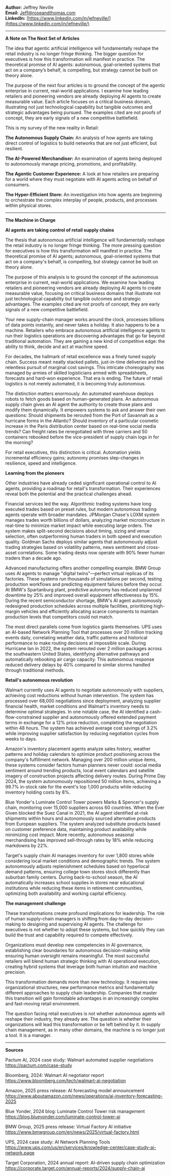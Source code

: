 **Author:** Jeffrey Neville  
**Email:** [Jeff@roseandthomas.com](mailto:Jeff@roseandthomas.com)  
**LinkedIn:** [https://www.linkedin.com/in/jefneville/](https://www.linkedin.com/in/jefneville/)  

---

**A Note on The Next Set of Articles**

The idea that agentic artificial intelligence will fundamentally reshape the retail industry is no longer fringe thinking. The bigger question for executives is how this transformation will manifest in practice. The theoretical promise of AI agents: autonomous, goal-oriented systems that act on a company’s behalf, is compelling, but strategy cannot be built on theory alone.

The purpose of the next four articles is to ground the concept of the agentic enterprise in current, real-world applications. I examine how leading retailers and pioneering vendors are already deploying AI agents to create measurable value. Each article focuses on a critical business domain, illustrating not just technological capability but tangible outcomes and strategic advantages being pursued. The examples cited are not proofs of concept, they are early signals of a new competitive battlefield.

This is my survey of the new reality in Retail:

**The Autonomous Supply Chain:** An analysis of how agents are taking direct control of logistics to build networks that are not just efficient, but resilient.

**The AI-Powered Merchandiser:** An examination of agents being deployed to autonomously manage pricing, promotions, and profitability.

**The Agentic Customer Experience:** A look at how retailers are preparing for a world where they must negotiate with AI agents acting on behalf of consumers.

**The Hyper-Efficient Store:** An investigation into how agents are beginning to orchestrate the complex interplay of people, products, and processes within physical stores.

---

**The Machine in Charge**

**AI agents are taking control of retail supply chains**

The thesis that autonomous artificial intelligence will fundamentally reshape the retail industry is no longer fringe thinking. The more pressing question for executives is how this transformation will manifest in practice. The theoretical promise of AI agents; autonomous, goal-oriented systems that act on a company's behalf, is compelling, but strategy cannot be built on theory alone.

The purpose of this analysis is to ground the concept of the autonomous enterprise in current, real-world applications. We examine how leading retailers and pioneering vendors are already deploying AI agents to create measurable value, focusing on critical business domains that illustrate not just technological capability but tangible outcomes and strategic advantages. The examples cited are not proofs of concept; they are early signals of a new competitive battlefield.

Your new supply-chain manager works around the clock, processes billions of data points instantly, and never takes a holiday. It also happens to be a machine. Retailers who embrace autonomous artificial intelligence agents to run their logistics operations are discovering advantages that go far beyond traditional automation. They are gaining a new kind of competitive edge: the ability to think, decide and act at machine speed.

For decades, the hallmark of retail excellence was a finely tuned supply chain. Success meant neatly stacked pallets, just-in-time deliveries and the relentless pursuit of marginal cost savings. This intricate choreography was managed by armies of skilled logisticians armed with spreadsheets, forecasts and hard-won experience. That era is ending. The future of retail logistics is not merely automated, it is becoming truly autonomous.

The distinction matters enormously. An automated warehouse deploys robots to fetch goods based on human-generated plans. An autonomous supply chain gives an AI agent the authority to create those plans and modify them dynamically. It empowers systems to ask and answer their own questions: Should shipments be rerouted from the Port of Savannah as a hurricane forms in the Atlantic? Should inventory of a particular cosmetic increase in the Paris distribution center based on real-time social media trends? Can freight rates be renegotiated with three carriers and 50 containers rebooked before the vice-president of supply chain logs in for the morning?

For retail executives, this distinction is critical. Automation yields incremental efficiency gains; autonomy promises step-changes in resilience, speed and intelligence.

**Learning from the pioneers**

Other industries have already ceded significant operational control to AI agents, providing a roadmap for retail's transformation. Their experiences reveal both the potential and the practical challenges ahead.

Financial services led the way. Algorithmic trading systems have long executed trades based on preset rules, but modern autonomous trading agents operate with broader mandates. JPMorgan Chase's LOXM system manages trades worth billions of dollars, analyzing market microstructure in real-time to minimize market impact while executing large orders. The system makes split-second decisions about timing, sizing and venue selection, often outperforming human traders in both speed and execution quality. Goldman Sachs deploys similar agents that autonomously adjust trading strategies based on volatility patterns, news sentiment and cross-asset correlations. Some trading desks now operate with 90% fewer human traders than a decade ago.

Advanced manufacturing offers another compelling example. BMW Group uses AI agents to manage "digital twins"—perfect virtual replicas of its factories. These systems run thousands of simulations per second, testing production workflows and predicting equipment failures before they occur. At BMW's Spartanburg plant, predictive autonomy has reduced unplanned downtime by 25% and improved overall equipment effectiveness by 15%. During the recent semiconductor shortage, BMW's AI agent autonomously redesigned production schedules across multiple facilities, prioritizing high-margin vehicles and efficiently allocating scarce components to maintain production levels that competitors could not match.

The most direct parallels come from logistics giants themselves. UPS uses an AI-based Network Planning Tool that processes over 20 million tracking events daily, correlating weather data, traffic patterns and historical performance to make routing decisions at impossible scale. During Hurricane Ian in 2022, the system rerouted over 2 million packages across the southeastern United States, identifying alternative pathways and automatically rebooking air cargo capacity. This autonomous response reduced delivery delays by 40% compared to similar storms handled through traditional methods.

**Retail's autonomous revolution**

Walmart currently uses AI agents to negotiate autonomously with suppliers, achieving cost reductions without human intervention. The system has processed over 68,000 negotiations since deployment, analyzing supplier financial health, market conditions and Walmart's inventory needs to determine optimal strategies. In one notable case, the AI identified a cash-flow-constrained supplier and autonomously offered extended payment terms in exchange for a 12% price reduction, completing the negotiation within 48 hours. The system has achieved average cost savings of 3.2% while improving supplier satisfaction by reducing negotiation cycles from weeks to days.

Amazon's inventory placement agents analyze sales history, weather patterns and holiday calendars to optimize product positioning across the company's fulfillment network. Managing over 200 million unique items, these systems consider factors human planners never could: social media sentiment around trending products, local event calendars and satellite imagery of construction projects affecting delivery routes. During Prime Day 2024, the system autonomously repositioned 50 million items, achieving a 99.7% in-stock rate for the event's top 1,000 products while reducing inventory holding costs by 8%.

Blue Yonder's Luminate Control Tower powers Marks & Spencer's supply chain, monitoring over 15,000 suppliers across 60 countries. When the Ever Given blocked the Suez Canal in 2021, the AI agent identified at-risk shipments within hours and autonomously sourced alternative products from European suppliers. The system analyzed substitute products based on customer preference data, maintaining product availability while minimizing cost impact. More recently, autonomous seasonal merchandising has improved sell-through rates by 18% while reducing markdowns by 22%.

Target's supply chain AI manages inventory for over 1,800 stores while considering local market conditions and demographic trends. The system autonomously adjusts replenishment schedules based on hyperlocal demand patterns, ensuring college town stores stock differently than suburban family centers. During back-to-school season, the AI automatically increases school supplies in stores near educational institutions while reducing these items in retirement communities, optimizing both availability and working capital efficiency.

**The management challenge**

These transformations create profound implications for leadership. The role of human supply-chain managers is shifting from day-to-day decision-making to designing and supervising AI agents. The challenge for executives is not whether to adopt these systems, but how quickly they can build the trust and capability required to compete effectively.

Organizations must develop new competencies in AI governance, establishing clear boundaries for autonomous decision-making while ensuring human oversight remains meaningful. The most successful retailers will blend human strategic thinking with AI operational execution, creating hybrid systems that leverage both human intuition and machine precision.

This transformation demands more than new technology. It requires new organizational structures, new performance metrics and fundamentally different approaches to supply chain leadership. Companies that master this transition will gain formidable advantages in an increasingly complex and fast-moving retail environment.

The question facing retail executives is not whether autonomous agents will reshape their industry, they already are. The question is whether their organizations will lead this transformation or be left behind by it. In supply chain management, as in many other domains, the machine is no longer just a tool. It is a manager.

---

**Sources**

Pactum AI, 2024 case study: Walmart automated supplier negotiations https://pactum.com/case-study

Bloomberg, 2024: Walmart AI negotiator report https://www.bloomberg.com/tech/walmart-ai-negotiation

Amazon, 2025 press release: AI forecasting model announcement https://www.aboutamazon.com/news/operations/ai-inventory-forecasting-2025

Blue Yonder, 2024 blog: Luminate Control Tower risk management https://blog.blueyonder.com/luminate-control-tower-ai

BMW Group, 2025 press release: Virtual Factory AI initiative https://www.bmwgroup.com/en/news/2025/virtual-factory.html

UPS, 2024 case study: AI Network Planning Tools https://www.ups.com/us/en/services/knowledge-center/case-study-ai-network.page

Target Corporation, 2024 annual report: AI-driven supply chain optimization https://corporate.target.com/annual-reports/2024/supply-chain-ai

